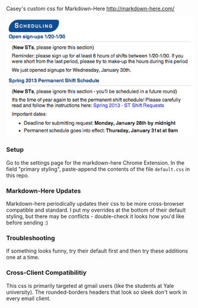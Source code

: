 Casey's custom css for Markdown-Here http://markdown-here.com/

![alt text](caseys-styling-sample.png)

### Setup
Go to the settings page for the markdown-here Chrome Extension.
In the field "primary styling", paste-append the contents of the file `default.css` in this repo.

### Markdown-Here Updates
Markdown-here periodically updates their css to be more cross-browser compatible and standard. I put my overrides at the bottom of their default styling, but there may be conflicts - double-check it looks how you'd like before sending :)

### Troubleshooting
If something looks funny, try their default first and then try these additions one at a time.

### Cross-Client Compatibilitiy
This css is primarily targeted at gmail users (like the students at Yale university). The rounded-borders headers that look so sleek don't work in every email client.
